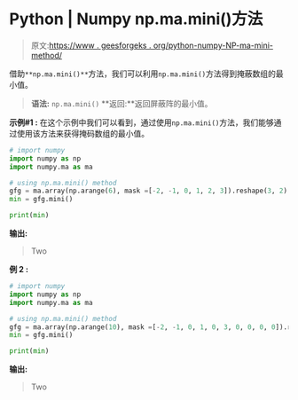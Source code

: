 # Python | Numpy np.ma.mini()方法

> 原文:[https://www . geesforgeks . org/python-numpy-NP-ma-mini-method/](https://www.geeksforgeeks.org/python-numpy-np-ma-mini-method/)

借助`**np.ma.mini()**`方法，我们可以利用`np.ma.mini()`方法得到掩蔽数组的最小值。

> **语法:** `np.ma.mini()`
> **返回:**返回屏蔽阵的最小值。

**示例#1 :**
在这个示例中我们可以看到，通过使用`np.ma.mini()`方法，我们能够通过使用该方法来获得掩码数组的最小值。

```py
# import numpy
import numpy as np
import numpy.ma as ma

# using np.ma.mini() method
gfg = ma.array(np.arange(6), mask =[-2, -1, 0, 1, 2, 3]).reshape(3, 2)
min = gfg.mini()

print(min)
```

**输出:**

> Two

**例 2 :**

```py
# import numpy
import numpy as np
import numpy.ma as ma

# using np.ma.mini() method
gfg = ma.array(np.arange(10), mask =[-2, -1, 0, 1, 0, 3, 0, 0, 0, 0]).reshape(2, 5)
min = gfg.mini()

print(min)
```

**输出:**

> Two